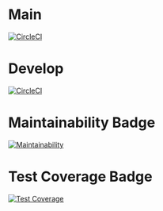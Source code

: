 
# Main
[![CircleCI](https://dl.circleci.com/status-badge/img/gh/um-computacion-tm/scrabble-2023-FernandoWeigandt/tree/main.svg?style=svg)](https://dl.circleci.com/status-badge/redirect/gh/um-computacion-tm/scrabble-2023-FernandoWeigandt/tree/main)

# Develop
[![CircleCI](https://dl.circleci.com/status-badge/img/gh/um-computacion-tm/scrabble-2023-FernandoWeigandt/tree/develop.svg?style=svg)](https://dl.circleci.com/status-badge/redirect/gh/um-computacion-tm/scrabble-2023-FernandoWeigandt/tree/develop)

# Maintainability Badge

[![Maintainability](https://api.codeclimate.com/v1/badges/51b497c3e452c5148aaf/maintainability)](https://codeclimate.com/github/um-computacion-tm/scrabble-2023-FernandoWeigandt/maintainability)

# Test Coverage Badge

[![Test Coverage](https://api.codeclimate.com/v1/badges/51b497c3e452c5148aaf/test_coverage)](https://codeclimate.com/github/um-computacion-tm/scrabble-2023-FernandoWeigandt/test_coverage)

